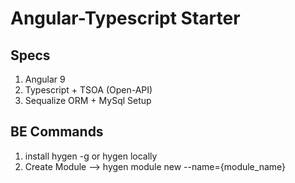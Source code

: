 # Angular-Typescript Starter

## Specs
1. Angular 9
2. Typescript + TSOA (Open-API)
3. Sequalize ORM + MySql Setup


## BE Commands
1. install hygen -g or hygen locally
2. Create Module --> hygen module new --name={module_name} 
